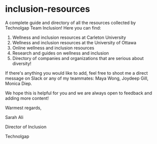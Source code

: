 # inclusion-resources
A complete guide and directory of all the resources collected by Technolgap Team Inclusion! Here you can find:

1. Wellness and inclusion resources at Carleton University
2. Wellness and inclusion resources at the University of Ottawa
3. Online wellness and inclusion resources
4. Research and guides on wellness and inclusion
5. Directory of companies and organizations that are serious about diversity!

If there's anything you would like to add, feel free to shoot me a direct message on Slack or any of my teammates: Maya Wong, Joydeep Gill, Monica Diep. 

We hope this is helpful for you and we are always open to feedback and adding more content!

Warmest regards, 

Sarah Ali

Director of Inclusion

Technolgap



